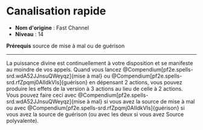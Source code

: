 # Canalisation rapide

 * **Nom d'origine** : Fast Channel
 * **Niveau** : 14


<p><strong>Prérequis</strong> source de mise à mal ou de guérison</p>
<hr>
<p>La puissance divine est continuellement à votre disposition et se manifeste au moindre de vos appels. Quand vous lancez @Compendium[pf2e.spells-srd.wdA52JJnsuQWeyqz]{mise à mal} ou @Compendium[pf2e.spells-srd.rfZpqmj0AIIdkVIs]{guérison} en dépensant 2 actions, vous pouvez produire les effets de la version à 3 actions au lieu de celle à 2 actions. Vous pouvez faire ceci avec @Compendium[pf2e.spells-srd.wdA52JJnsuQWeyqz]{mise à mal} si vous avez la source de mise à mal ou avec @Compendium[pf2e.spells-srd.rfZpqmj0AIIdkVIs]{guérison} si vous avez la source de guérison (ou avec les deux si vous avez Source polyvalente).</p>